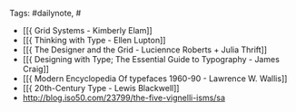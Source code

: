 
Tags: #dailynote, #
- [[{ Grid Systems - Kimberly Elam]]
- [[{ Thinking with Type - Ellen Lupton]]
- [[{ The Designer and the Grid - Luciennce Roberts + Julia Thrift]]
- [[{ Designing with Type; The Essential Guide to Typography - James Craig]]
- [[{ Modern Encyclopedia Of typefaces 1960-90 - Lawrence W. Wallis]]
- [[{ 20th-Century Type - Lewis Blackwell]]
- http://blog.iso50.com/23799/the-five-vignelli-isms/sa